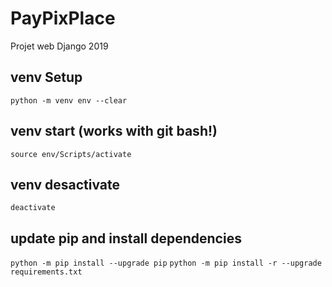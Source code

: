 # PayPixPlace
Projet web Django 2019

## venv Setup
`python -m venv env --clear`
## venv start (works with git bash!)
`source env/Scripts/activate`
## venv desactivate
`deactivate`
## update pip and install dependencies
`python -m pip install --upgrade pip`
`python -m pip install -r --upgrade requirements.txt`
